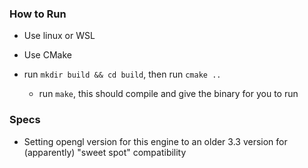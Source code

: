 <h3> How to Run</h3>

* Use linux or WSL 

* Use CMake

* run `mkdir build && cd build`, then run `cmake ..`
    * run `make`, this should compile and give the binary for you to run


<h3>Specs</h3>

* Setting opengl version for this engine to an older 3.3 version for (apparently) "sweet spot" compatibility